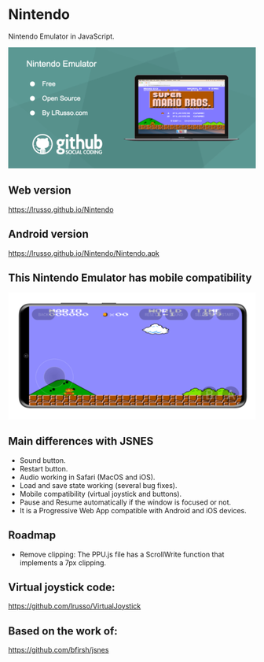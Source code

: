 # Nintendo

Nintendo Emulator in JavaScript.

![alt screenshot](https://raw.githubusercontent.com/lrusso/Nintendo/master/Nintendo1.png)

## Web version

https://lrusso.github.io/Nintendo

## Android version

https://lrusso.github.io/Nintendo/Nintendo.apk

## This Nintendo Emulator has mobile compatibility

![alt screenshot](https://raw.githubusercontent.com/lrusso/Nintendo/master/Nintendo2.png)

## Main differences with JSNES

* Sound button.
* Restart button.
* Audio working in Safari (MacOS and iOS).
* Load and save state working (several bug fixes).
* Mobile compatibility (virtual joystick and buttons).
* Pause and Resume automatically if the window is focused or not.
* It is a Progressive Web App compatible with Android and iOS devices.

## Roadmap

* Remove clipping: The PPU.js file has a ScrollWrite function that implements a 7px clipping.

## Virtual joystick code:

https://github.com/lrusso/VirtualJoystick

## Based on the work of:

https://github.com/bfirsh/jsnes
